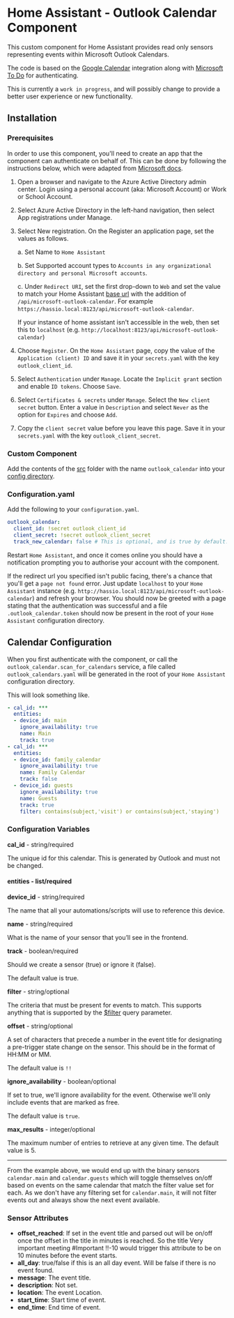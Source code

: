 # Home Assistant - Outlook Calendar Component

This custom component for Home Assistant provides read only sensors representing events within Microsoft Outlook Calendars.

The code is based on the [Google Calendar](https://www.home-assistant.io/integrations/calendar.google/) integration along with [Microsoft To Do](https://github.com/black-roland/homeassistant-microsoft-todo) for authenticating.

This is currently a `work in progress`, and will possibly change to provide a better user experience or new functionality.

## Installation

### Prerequisites

In order to use this component, you'll need to create an app that the component can authenticate on behalf of. This can be done by following the instructions below, which were adapted from [Microsoft docs](https://docs.microsoft.com/en-us/outlook/rest/python-tutorial#register-the-app).

1. Open a browser and navigate to the Azure Active Directory admin center. Login using a personal account (aka: Microsoft Account) or Work or School Account.

2. Select Azure Active Directory in the left-hand navigation, then select App registrations under Manage.

3. Select New registration. On the Register an application page, set the values as follows.

    a. Set Name to `Home Assistant`

    b. Set Supported account types to `Accounts in any organizational directory and personal Microsoft accounts`.
    
    c. Under `Redirect URI`, set the first drop-down to `Web` and set the value to match your Home Assistant [base url](https://www.home-assistant.io/integrations/http/) with the addition of `/api/microsoft-outlook-calendar`. For example `https://hassio.local:8123/api/microsoft-outlook-calendar`.

    If your instance of home assistant isn't accessible in the web, then set this to `localhost` (e.g. `http://localhost:8123/api/microsoft-outlook-calendar`)

4. Choose `Register`. On the `Home Assistant` page, copy the value of the `Application (client) ID` and save it in your `secrets.yaml` with the key `outlook_client_id`.

5. Select `Authentication` under `Manage`. Locate the `Implicit grant` section and enable `ID tokens`. Choose `Save`.

6. Select `Certificates & secrets` under `Manage`. Select the `New client secret` button. Enter a value in `Description` and select `Never` as the option for `Expires` and choose `Add`.

7. Copy the `client secret` value before you leave this page. Save it in your `secrets.yaml` with the key `outlook_client_secret`.

### Custom Component

Add the contents of the [src](./src) folder with the name `outlook_calendar` into your [config directory](https://developers.home-assistant.io/docs/en/creating_component_loading.html).

### Configuration.yaml

Add the following to your `configuration.yaml`.

```yaml
outlook_calendar:
  client_id: !secret outlook_client_id
  client_secret: !secret outlook_client_secret
  track_new_calendar: false # This is optional, and is true by default.
```

Restart `Home Assistant`, and once it comes online you should have a notification prompting you to authorise your account with the component.

If the redirect url you specified isn't public facing, there's a chance that you'll get a `page not found` error. Just update `localhost` to your `Home Assistant` instance (e.g. `http://hassio.local:8123/api/microsoft-outlook-calendar`) and refresh your browser. You should now be greeted with a page stating that the authentication was successful and a file `.outlook_calendar.token` should now be present in the root of your `Home Assistant` configuration directory.

## Calendar Configuration

When you first authenticate with the component, or call the `outlook_calendar.scan_for_calendars` service, a file called `outlook_calendars.yaml` will be generated in the root of your `Home Assistant` configuration directory.

This will look something like.

```yaml
- cal_id: ***
  entities:
  - device_id: main
    ignore_availability: true
    name: Main
    track: true
- cal_id: ***
  entities:
  - device_id: family_calendar
    ignore_availability: true
    name: Family Calendar
    track: false
  - device_id: guests
    ignore_availability: true
    name: Guests
    track: true
    filter: contains(subject,'visit') or contains(subject,'staying')
```

### Configuration Variables

**cal_id** - string/required

The unique id for this calendar. This is generated by Outlook and must not be changed.

#### entities - list/required

**device_id** - string/required

The name that all your automations/scripts will use to reference this device.

**name** - string/required

What is the name of your sensor that you’ll see in the frontend.

**track** - boolean/required

Should we create a sensor (true) or ignore it (false). 

The default value is true.

**filter** - string/optional

The criteria that must be present for events to match. This supports anything that is supported by the [$filter](https://docs.microsoft.com/en-gb/graph/query-parameters#filter-parameter) query parameter.

**offset** - string/optional

A set of characters that precede a number in the event title for designating a pre-trigger state change on the sensor. This should be in the format of HH:MM or MM.

The default value is `!!`

**ignore_availability** - boolean/optional

If set to true, we'll ignore availability for the event. Otherwise we'll only include events that are marked as free.

The default value is `true`.

**max_results** - integer/optional

The maximum number of entries to retrieve at any given time. The default value is 5.

---

From the example above, we would end up with the binary sensors `calendar.main` and `calendar.guests` which will toggle themselves on/off based on events on the same calendar that match the filter value set for each. As we don't have any filtering set for `calendar.main`, it will not filter events out and always show the next event available.

### Sensor Attributes


* **offset_reached**: If set in the event title and parsed out will be on/off once the offset in the title in minutes is reached. So the title Very important meeting #Important !!-10 would trigger this attribute to be on 10 minutes before the event starts.
* **all_day**: true/false if this is an all day event. Will be false if there is no event found.
* **message**: The event title.
* **description**: Not set.
* **location**: The event Location.
* **start_time**: Start time of event.
* **end_time**: End time of event.
